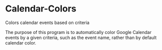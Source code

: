 # Calendar-Colors
Colors calendar events based on criteria

The purpose of this program is to automatically color Google Calendar events by a given criteria, such as the event name, rather than by default calendar color.
